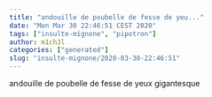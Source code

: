 ```yaml
---
title: "andouille de poubelle de fesse de yeu..."
date: "Mon Mar 30 22:46:51 CEST 2020"
tags: ["insulte-mignone", "pipotron"]
author: m1ch3l
categories: ["generated"]
slug: "insulte-mignone/2020-03-30-22:46:51"
---
```


andouille de poubelle de fesse de yeux gigantesque
